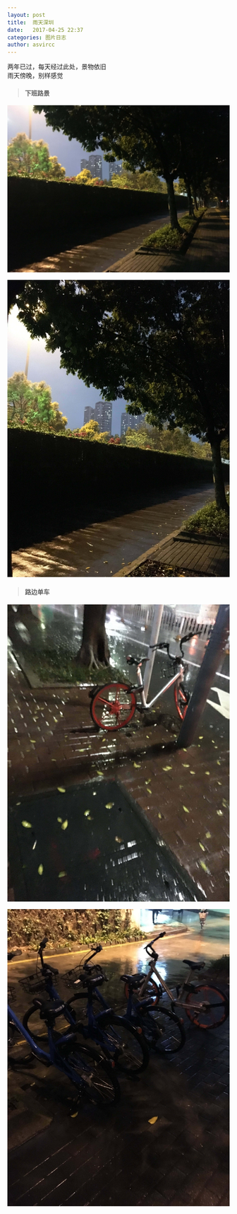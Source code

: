 ```yaml
---
layout: post
title:  雨天深圳
date:   2017-04-25 22:37
categories: 图片日志
author: asvircc
---
```

两年已过，每天经过此处，景物依旧<br>
雨天傍晚，别样感觉<br>

>#### 下班路景

![下班路景1](/images/post/4507f51313d8564c1e3f52867df6af27.jpg)

![下班路景2](/images/post/cf8ab8f4962995faaf9b900386a92ca2.jpg)


>#### 路边单车

![共享单车1](/images/post/2bff0f26c8ee9cc123c8bd6e8ab2bee0.jpg)

![共享单车2](/images/post/0579ddd6fa37c2d95a950a3576872629.jpg)
